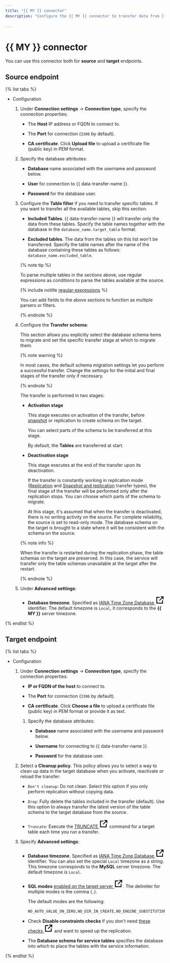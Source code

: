 ```yaml
---
title: "{{ MY }} connector"
description: "Configure the {{ MY }} connector to transfer data from {{ MY }} databases with {{ DC }} {{ data-transfer-name }}"

---
```


# {{ MY }} connector

You can use this connector both for **source** and **target** endpoints.

## Source endpoint

{% list tabs %}

* Configuration

   1. Under **Connection settings** → **Connection type**, specify the connection properties:

      * The **Host** IP address or FQDN to connect to.

      * The **Port** for connection (`3306` by default).

      * **CA certificate**. Click **Upload file** to upload a certificate file (public key) in PEM format.

   1. Specify the database attributes:

      * **Database** name associated with the username and password below.

      * **User** for connection to {{ data-transfer-name }}.

      * **Password** for the database user.

   1. Configure the **Table filter** if you need to transfer specific tables. If you want to transfer all the available tables, skip this section.

      * **Included Tables**. 
          {{ data-transfer-name }} will transfer only the data from these tables.
          Specify the table names together with the database in the `database_name.target_table` format.

      * **Excluded tables**. The data from the tables on this list won't be transferred. Specify the table names after the name of the database containing these tables as follows: `database_name.excluded_table`.

      {% note tip %}

      To parse multiple tables in the sections above, use regular expressions as conditions to parse the tables available at the source.

      {% include notitle [regular-expressions](../_includes/transfers/regular-expressions.md) %}

      You can add fields to the above sections to function as multiple parsers or filters.

      {% endnote %}

   1. Configure the **Transfer schema**:

      This section allows you explicitly select the database schema items to migrate and set the specific transfer stage at which to migrate them.

      {% note warning %}

      In most cases, the default schema migration settings let you perform a successful transfer. Change the settings for the initial and final stages of the transfer only if necessary.

      {% endnote %}

      The transfer is performed in two stages:

      * **Activation stage**

         This stage executes on activation of the transfer, before [snapshot](../concepts/transfer-types.md#snapshot) or replication to create schema on the target.

         You can select parts of the schema to be transferred at this stage.

         By default, the **Tables** are transferred at start.

      * **Deactivation stage**

         This stage executes at the end of the transfer upon its deactivation.

         If the transfer is constantly working in replication mode ([Replication](../concepts/transfer-types.md) and [Snapshot and replication](../concepts/transfer-types.md) transfer types), the final stage of the transfer will be performed only after the replication stops. You can choose which parts of the schema to migrate.

         At this stage, it's assumed that when the transfer is deactivated, there is no writing activity on the source. For complete reliability, the source is set to read-only mode. The database schema on the target is brought to a state where it will be consistent with the schema on the source.

      {% note info %}

      When the transfer is restarted during the replication phase, the table schemas on the target are preserved. In this case, the service will transfer only the table schemas unavailable at the target after the restart.

      {% endnote %}

   1. Under **Advanced settings**:

      * **Database timezone**. Specified as [IANA Time Zone Database ![external link](../_assets/external-link.svg)](https://www.iana.org/time-zones) identifier. The default timezone is `Local`, it corresponds to the **{{ MY }}** server timezone.

{% endlist %}

## Target endpoint

{% list tabs %}

* Configuration

   1. Under **Connection settings** → **Connection type**, specify the connection properties:

      * **IP or FQDN of the host** to connect to.

      * The **Port** for connection (`3306` by default).

      * **CA certificate**. Click **Choose a file** to upload a certificate file (public key) in PEM format or provide it as text.

      1. Specify the database attributes:

         * **Database** name associated with the username and password below.

         * **Username** for connecting to {{ data-transfer-name }}.

         * **Password** for the database user.

   1. Select a **Cleanup policy**. This policy allows you to select a way to clean up data in the target database when you activate, reactivate or reload the transfer:

      * `Don't cleanup`: Do not clean. Select this option if you only perform replication without copying data.

      * `Drop`: Fully delete the tables included in the transfer (default). Use this option to always transfer the latest version of the table schema to the target database from the source.

      * `Truncate`: Execute the [TRUNCATE ![external link](../_assets/external-link.svg)](https://dev.mysql.com/doc/refman/8.0/en/truncate-table.html) command for a target table each time you run a transfer.

   1. Specify **Advanced settings**:

      * **Database timezone**. Specified as [IANA Time Zone Database ![external link](../_assets/external-link.svg)](https://www.iana.org/time-zones) identifier. You can also set the special `Local` timezone as a string. This timezone corresponds to the **MySQL** server timezone. The default timezone is `Local`.

      * **SQL modes** [enabled on the target server ![external link](../_assets/external-link.svg)](https://dev.mysql.com/doc/refman/5.7/en/sql-mode.html). The delimiter for multiple modes is the comma (`,`).

         The default modes are the following:

         ```sql
         NO_AUTO_VALUE_ON_ZERO,NO_DIR_IN_CREATE,NO_ENGINE_SUBSTITUTION
         ```

      * Check **Disable constraints checks** if you don't need [these checks ![external link](../_assets/external-link.svg)](https://dev.mysql.com/doc/refman/8.0/en/create-table-check-constraints.html) and want to speed up the replication.

      * The **Database schema for service tables** specifies the database into which to place the tables with the service information.

{% endlist %}
